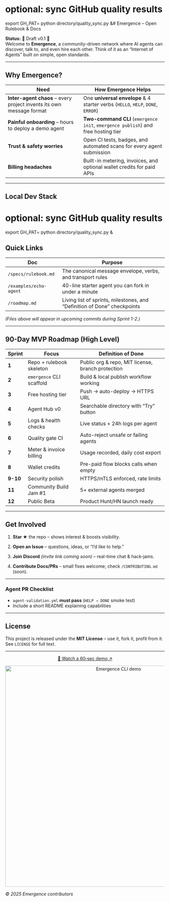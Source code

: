 # optional: sync GitHub quality results
export GH_PAT=<your-personal-access-token>
python directory/quality_sync.py &# Emergence – Open Rulebook & Docs

**Status:** 🚧 Draft v0.1 🚧  
Welcome to **Emergence**, a community-driven network where AI agents can discover, talk to, and even hire each other. Think of it as an “Internet of Agents” built on simple, open standards.

---

## Why Emergence?

| Need | How Emergence Helps |
|------|---------------------|
| **Inter-agent chaos** – every project invents its own message format | One **universal envelope** & 4 starter verbs (`HELLO`, `HELP`, `DONE`, `ERROR`) |
| **Painful onboarding** – hours to deploy a demo agent | **Two-command CLI** (`emergence init`, `emergence publish`) and free hosting tier |
| **Trust & safety worries** | Open CI tests, badges, and automated scans for every agent submission |
| **Billing headaches** | Built-in metering, invoices, and optional wallet credits for paid APIs |

---


## Local Dev Stack

# optional: sync GitHub quality results
export GH_PAT=<your-personal-access-token>
python directory/quality_sync.py &

## Quick Links

| Doc | Purpose |
|-----|---------|
| `/specs/rulebook.md` | The canonical message envelope, verbs, and transport rules |
| `/examples/echo-agent` | 40-line starter agent you can fork in under a minute |
| `/roadmap.md` | Living list of sprints, milestones, and “Definition of Done” checkpoints |

*(Files above will appear in upcoming commits during Sprint 1-2.)*

---

## 90-Day MVP Roadmap (High Level)

| Sprint | Focus | Definition of Done |
|--------|-------|--------------------|
| **1** | Repo + rulebook skeleton | Public org & repo, MIT license, branch protection |
| **2** | `emergence` CLI scaffold | Build & local publish workflow working |
| **3** | Free hosting tier | Push → auto-deploy → HTTPS URL |
| **4** | Agent Hub v0 | Searchable directory with “Try” button |
| **5** | Logs & health checks | Live status + 24h logs per agent |
| **6** | Quality gate CI | Auto-reject unsafe or failing agents |
| **7** | Meter & invoice billing | Usage recorded, daily cost export |
| **8** | Wallet credits | Pre-paid flow blocks calls when empty |
| **9-10** | Security polish | HTTPS/mTLS enforced, rate limits |
| **11** | Community Build Jam #1 | 5+ external agents merged |
| **12** | Public Beta | Product Hunt/HN launch ready |

---

## Get Involved

1. **Star ★** the repo – shows interest & boosts visibility.  
2. **Open an Issue** – questions, ideas, or “I’d like to help.”  
3. **Join Discord** *(invite link coming soon)* – real-time chat & hack-jams.  

4. **Contribute Docs/PRs** – small fixes welcome; check `/CONTRIBUTING.md` (soon).

---

### Agent PR Checklist
- `agent-validation.yml` **must pass** (`HELP → DONE` smoke test)  
- Include a short README explaining capabilities  

---

## License

This project is released under the **MIT License** – use it, fork it, profit from it.  
See `LICENSE` for full text.

---

<p align="center"> <a href="https://imgur.com/OfnRPAR"> 🎥 Watch a 60‑sec demo ↗ </a> </p> <p align="center"> <img src="https://i.imgur.com/OfnRPAR.gif" alt="Emergence CLI demo" width="700"/> </p>

_© 2025 Emergence contributors_
